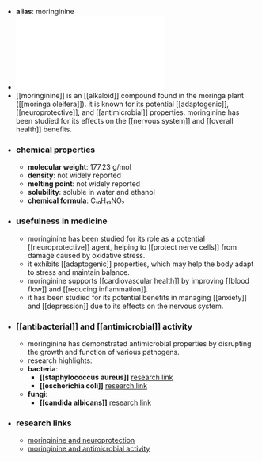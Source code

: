 - **alias**: moringinine
- ![Moringinine.pdf](../assets/Moringinine_1719303309556_0.pdf)
- [[moringinine]] is an [[alkaloid]] compound found in the moringa plant ([[moringa oleifera]]). it is known for its potential [[adaptogenic]], [[neuroprotective]], and [[antimicrobial]] properties. moringinine has been studied for its effects on the [[nervous system]] and [[overall health]] benefits.
- ### chemical properties
	- **molecular weight**: 177.23 g/mol
	- **density**: not widely reported
	- **melting point**: not widely reported
	- **solubility**: soluble in water and ethanol
	- **chemical formula**: C₁₀H₁₃NO₂
- ### usefulness in medicine
	- moringinine has been studied for its role as a potential [[neuroprotective]] agent, helping to [[protect nerve cells]] from damage caused by oxidative stress.
	- it exhibits [[adaptogenic]] properties, which may help the body adapt to stress and maintain balance.
	- moringinine supports [[cardiovascular health]] by improving [[blood flow]] and [[reducing inflammation]].
	- it has been studied for its potential benefits in managing [[anxiety]] and [[depression]] due to its effects on the nervous system.
- ### [[antibacterial]] and [[antimicrobial]] activity
	- moringinine has demonstrated antimicrobial properties by disrupting the growth and function of various pathogens.
	- research highlights:
	- **bacteria**:
		- **[[staphylococcus aureus]]** [research link](https://scholar.google.com/scholar?q=Staphylococcus+aureus+moringinine)
		- **[[escherichia coli]]** [research link](https://scholar.google.com/scholar?q=Escherichia+coli+moringinine)
	- **fungi**:
		- **[[candida albicans]]** [research link](https://scholar.google.com/scholar?q=Candida+albicans+moringinine)
- ### research links
	- [moringinine and neuroprotection](https://scholar.google.com/scholar?q=moringinine+neuroprotection)
	- [moringinine and antimicrobial activity](https://scholar.google.com/scholar?q=moringinine+antimicrobial+activity)